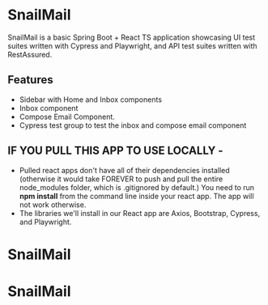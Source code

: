 # SnailMail
SnailMail is a basic Spring Boot + React TS application showcasing UI test suites written with Cypress and Playwright, and API test suites written with RestAssured.

## Features
- Sidebar with Home and Inbox components
- Inbox component
- Compose Email Component.
- Cypress test group to test the inbox and compose email component

## IF YOU PULL THIS APP TO USE LOCALLY -
- Pulled react apps don't have all of their dependencies installed (otherwise it would take FOREVER to push and pull the entire node_modules folder, which is .gitignored by default.) You need to run **npm install** from the command line inside your react app. The app will not work otherwise.
- The libraries we'll install in our React app are Axios, Bootstrap, Cypress, and Playwright. 
# SnailMail
# SnailMail
